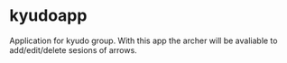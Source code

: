 # kyudoapp
Application for kyudo group. With this app the archer will be avaliable to add/edit/delete sesions of arrows.
